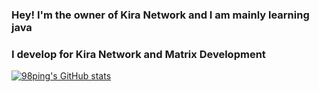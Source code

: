 ### Hey! I'm the owner of Kira Network and I am mainly learning java

### I develop for Kira Network and Matrix Development

[![98ping's GitHub stats](https://github-readme-stats.vercel.app/api?username=98ping)](https://github.com/anuraghazra/github-readme-stats)
